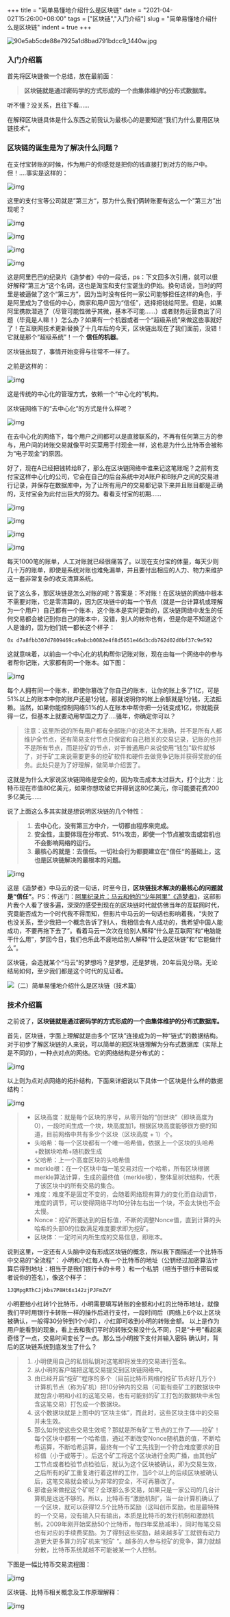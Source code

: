 +++
title = "简单易懂地介绍什么是区块链"
date = "2021-04-02T15:26:00+08:00"
tags = ["区块链","入门介绍"]
slug = "简单易懂地介绍什么是区块链"
indent = true
+++

![90e5ab5cde88e7925a1d8bad791bdcc9_1440w.jpg](C:\Users\jiaoj\Desktop\current\worldofrorrim\static\images\90e5ab5cde88e7925a1d8bad791bdcc9_1440w.jpg)



### 入门介绍篇

首先将区块链做一个总结，放在最前面：

> **区块链就是通过密码学的方式形成的一个由集体维护的分布式数据库。**

听不懂？没关系，且往下看……

在解释区块链具体是什么东西之前我认为最核心的是要知道“我们为什么要用区块链技术”。

### 区块链的诞生是为了解决什么问题？

在支付宝转账的时候，作为用户的你感觉是把你的钱直接打到对方的账户中。但！....事实是这样的：

![img](C:\Users\jiaoj\Desktop\current\worldofrorrim\static\images\ab711270594c0bc69a7611d2205b09f0_720w.png)



这里的支付宝等公司就是”第三方“，那为什么我们俩转账要有这么一个”第三方”出现呢？

![img](C:\Users\jiaoj\Desktop\current\worldofrorrim\static\images\59caf507b8d638013fca9bd3e862f726_720w.png)

![img](C:\Users\jiaoj\Desktop\current\worldofrorrim\static\images\a5558763663dd038239e6488dc8d4e47_720w.png)

![img](C:\Users\jiaoj\Desktop\current\worldofrorrim\static\images\22abf3f5497da90a3039516e7fcb3950_720w.png)

![img](C:\Users\jiaoj\Desktop\current\worldofrorrim\static\images\268bb10322f9b1e17ed89f48cd0e3d5e_720w.png)

这是阿里巴巴的纪录片《造梦者》中的一段话，ps：下文回多次引用，就可以很好解释“第三方”这个名词，这也是淘宝和支付宝诞生的伊始。换句话说，当时的阿里是被逼做了这个“第三方”，因为当时没有任何一家公司能够担任这样的角色，于是阿里成为了信任的中心，商家和用户因为“信任”，选择把钱给阿里。但是，如果阿里携款潜逃了（尽管可能性微乎其微，基本不可能……）或者财务运营商出了问题（毕竟是人嘛！）怎么办？如果有一个机器或者一个“超级系统”来做这些事就好了！在互联网技术更新替换了十几年后的今天，区块链出现在了我们面前，没错！它就是那个“超级系统”！一个 **信任的机器**。

区块链出现了，事情开始变得与往常不一样了。

之前是这样的：

![img](C:\Users\jiaoj\Desktop\current\worldofrorrim\static\images\fa9a7067a78d8c6fca49703521217c26_720w.png)

这是传统的中心化的管理方式，依赖一个“中心化的”机构。

区块链网络下的“去中心化”的方式是什么样呢？

![img](C:\Users\jiaoj\Desktop\current\worldofrorrim\static\images\c14f86e8ea7dea99628bfd6998f939d3_720w.png)

在去中心化的网络下，每个用户之间都可以是直接联系的，不再有任何第三方的参与，用户间的转账交易就像平时买菜用手付现金一样，这也是为什么比特币会被称为“电子现金”的原因。

好了，现在A已经把钱转给B了，那么在区块链网络中谁来记这笔账呢？之前有支付宝这样中心化的公司，它会在自己的后台系统中对A账户和B账户之间的交易进行记录，并保存在数据库中，为了让所有用户的交易都记录下来并且账目都是正确的，支付宝会为此付出巨大的努力。看看支付宝的初期……

![img](C:\Users\jiaoj\Desktop\current\worldofrorrim\static\images\f6e2d1bef9b7dde638313f8f26d27c33_720w.png)

![img](C:\Users\jiaoj\Desktop\current\worldofrorrim\static\images\daf8a3a03f3d046c2ab1453702f0be80_720w.png)

![img](C:\Users\jiaoj\Desktop\current\worldofrorrim\static\images\8d2aa4ed6119f92db0f485fd7feb523f_720w.png)

![img](C:\Users\jiaoj\Desktop\current\worldofrorrim\static\images\c0c2041282cb6232d168511edd217b3a_720w.png)

每天1000笔的账单，人工对账就已经很痛苦了。以现在支付宝的体量，每天少则几十万的账单，即使是系统对账也难免漏单，并且要付出相应的人力、物力来维护这一套非常复杂的收支清算系统。

说了这么多，那区块链是怎么对账的呢？答案是：不对账！在区块链的网络中根本不需要对账，它是零清算的，因为区块链中的每一个节点（就是一台计算机或理解为一个用户）自己都有一个账本，这个账本是实时更新的，区块链网络中发生的任何交易都会被记到你自己的账本中，没错，别人的帐你也有，但是你是不知道这个人是谁的，因为他们统一都长这个样子：

```text
0x d7a8fbb307d7809469ca9abcb0082e4f8d5651e46d3cdb762d02d0bf37c9e592
```

这就意味着，以前由一个中心化的机构帮你记账对账，现在由每一个网络中的参与者帮你记账，大家都有同一个账本。如下图：

![img](C:\Users\jiaoj\Desktop\current\worldofrorrim\static\images\f293f669f4c3c159017f52c1aea286a1_720w.png)

每个人拥有同一个账本，即使你篡改了你自己的账本，让你的账上多了1亿，可是51%以上的账本中你的账户还是1分钱，那就说明你的帐上余额就是1分钱，无法抵赖。当然，如果你能控制网络51%的人在账本中帮你把一分钱变成1亿，你就能获得一亿，但基本上就要动用举国之力了....骚年，你确定你可以？

> 注意：这里所说的所有用户都有全部账户的说法不太准确，并不是所有人都维护全节点，还有简易支付节点只保留和自己相关的交易记录，记账的也并不是所有节点，而是挖矿的节点，对于普通用户来说使用“钱包”软件就够了，对于矿工来说需要更多的挖矿软件和硬件去做竞争记账并获得奖励的任务。此处只是为了好理解，做简单介绍罢了。

这就是为什么大家说区块链网络是安全的，因为攻击成本太过巨大，打个比方：比特币现在市值80亿美元，如果你想攻破它并得到这80亿美元，你可能要花费200多亿美元......

说了上面这么多其实就是想说明区块链的几个特性：

> 1. **去中心化，没有第三方中介，一切都由程序来完成。**
> 2. **安全性，主要体现在分布式、51%攻击，即使一个节点被攻击或宕机也不会影响网络的运行。**
> 3. **最核心的就是：去信任。一切社会行为都要建立在”信任“的基础上，这也是区块链解决的最根本的问题。**

![img](C:\Users\jiaoj\Desktop\current\worldofrorrim\static\images\201d6a4819412bc919d9196a85ffbd3d_720w.png)

这是《造梦者》中马云的说一句话，时至今日，**区块链技术解决的最核心的问题就是“信任”**。PS：传送门：[阿里纪录片：马云和他的“少年阿里”《造梦者》](https://www.bilibili.com/video/av5232102/)，这部影片我个人看了很多遍，深深的感受到现在的区块链时代就仿佛当年的互联网时代，究竟能否成为一个时代我不得而知，但影片中马云的一句话也影响着我，“失败了也没关系，至少我把一个概念告诉了别人，我相信会有人成功的，我希望中国人能成功，不要再拖下去了”。看着马云一次次在给别人解释“什么是互联网”和“电脑能干什么用”，梦回今日，我们也乐此不疲地给别人解释“什么是区块链”和“它能做什么”。

区块链，会造就某个“马云”的梦想吗？是梦想，还是梦境，20年后见分晓。无论结局如何，至少我们都是这个时代的见证者。

![（二）简单易懂地介绍什么是区块链（技术篇）](C:\Users\jiaoj\Desktop\current\worldofrorrim\static\images\v2-79fd4ee0344273c477b282f823e5521b_1440w.jpg)

### 技术介绍篇

之前说了，**区块链就是通过密码学的方式形成的一个由集体维护的分布式数据库。**

首先，区块链，字面上理解就是由多个“区块”连接成为的一种“链式”的数据结构。对于初步了解区块链的人来说，可以简单的把区块链理解为分布式数据库（实际上是不同的），一种点对点的网络。它的网络结构是分布式的：

![img](C:\Users\jiaoj\Desktop\current\worldofrorrim\static\images\v2-56587444994d1be2676235ddea048fab_720w.png)

以上则为点对点网络的拓扑结构，下面来详细说以下具体一个区块是什么样的数据结构：

![img](C:\Users\jiaoj\Desktop\current\worldofrorrim\static\images\v2-6ce36ec885e86ea252d343dddd961a35_720w.png)

> - 区块高度：就是每个区块的序号，从零开始的“创世块”（即块高度为0），一段时间生成一个块，块高度加1，根据区块高度能够很方便的知道，目前网络中共有多少个区块（区块高度 + 1）个。
> - 头哈希：每一个区块都有一个唯一哈希值，依据上一个区块的头哈希+数据块哈希+随机数生成
> - 父哈希：上一个高度区块的头哈希值
> - merkle根：在一个区块中每一笔交易对应一个哈希，所有区块根据merkle算法计算，生成的最终值（merkle根），整体呈树状结构，代表了该区块中的所有交易的集合。
> - 难度：难度不是固定不变的，会随着网络现有算力的变化而自动调节，难度的调节，可以使得网络平均10分钟左右出一个块，不会太快也不会太慢。
> - Nonce：挖矿所要达到的目标值，不断的调整Nonce值，直到计算的头哈希的头部0的位数满足难度要求即为挖矿。
> - 区块体：一定时间内所生成的交易信息，即账本。

说到这里，一定还有人头脑中没有形成区块链的概念，所以我下面描述一个比特币中交易的“全流程”：
小明和小红每人有一个比特币的地址（公钥经过加密算法计算后得到地址：相当于是我们银行卡的卡号 ）和一个私钥（相当于银行卡密码或者说你的签名），像这个样子：

```text
1JQMpgRThCJjKbs7P8Ht6x142zjPJFmZVY
```

小明要给小红转1个比特币，小明需要填写转账的金额和小红的比特币地址，就像我们平时用银行卡转账一样的操作后进行支付，一段时间后（网络上6个以上区块被确认，一般得30分钟到1个小时），小红即可收到小明的转账金额。
以上是作为用户能看到的现象，看上去和我们平时的转账交易没什么不同，只是“卡号”看起来奇怪了一点，交易时间变长了一点。那么当小明按下支付并输入密码 确认时，背后的区块链系统到底发生了什么？

>1. 小明使用自己的私钥私钥对这笔即将发生的交易进行签名。
>2. 从小明的客户端把这笔交易提交到区块链网络中。
>3. 由已经开启“挖矿”程序的多个（目前比特币网络的挖矿节点好几万个）计算机节点（称为矿机）把10分钟内的交易（可能有些矿工的数据块中就包含小明和小红的这笔交易，也有可能别的矿工打包的数据块中未包含这笔交易）打包成一个数据块。
>4. 这个数据块就是上图中的“区块主体”，而此时，这些区块主体中的交易并未生效。
>5. 那么如何使这些交易生效呢？那就是所有矿工节点的工作了——挖矿！每个区块中都有一个哈希值，通过不断改变Nonce随机数的值，不断哈希运算，不断哈希运算，最终有一个矿工先找到一个符合难度要求的目标值（小于或等于）。后这个矿工将这个区块进行全网广播，由其他矿工节点或者检验节点检验后，就认为这个区块被确认，即为交易生效，之后所有的矿工重复进行着这样的工作，当6个以上的后续区块被确认后，这笔交易就会被认为非常的安全，不可再篡改了。
>6. 那谁会来做挖这个矿呢？全球那么多交易，如果只是一家公司的几台计算机是远远不够的。所以，比特币有“激励机制”，当一台计算机确认了一个区块，就可以获得12.5个比特币奖励（这叫创币奖励，也是最特殊的一个交易，没有输入只有输出，本质是比特币的发行机制和激励机制，2009年刚开始奖励50个比特币，每四年奖励减半），同时每笔交易也有对应的手续费奖励。为了得到这些奖励，越来越多矿工就很有动力造更大更多算力的矿机来“挖矿 ”。越多的人参与挖矿的竞争，算力就越分散，比特币系统就越不可能被某一个人控制。



下图是一幅比特币交易流程图：

![img](C:\Users\jiaoj\Desktop\current\worldofrorrim\static\images\v2-a8f5ca1d780c96b09b2c81fca3e5a2de_720w.png)



区块链、比特币相关概念及工作原理解释：

![img](C:\Users\jiaoj\Desktop\current\worldofrorrim\static\images\v2-d851a4d95072d23a957cf2cdeb8c4c32_720w.png)
